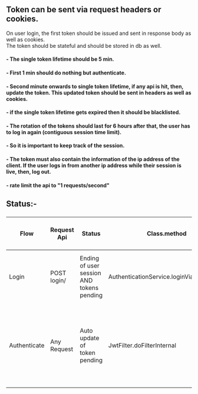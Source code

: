 ## Token can be sent via request headers or cookies.

On user login, the first token should be issued and sent in response body as well as cookies.<br> 
The token should be stateful and should be stored in db as well.

#### - The single token lifetime should be 5 min.
#### - First 1 min should do nothing but authenticate.
#### - Second minute onwards to single token lifetime, if any api is hit, then, update the token. This updated token should be sent in headers as well as cookies.
#### - if the single token lifetime gets expired then it should be blacklisted.
#### - The rotation of the tokens should last for 6 hours after that, the user has to log in again (contiguous session time limit).
#### - So it is important to keep track of the session.
#### - The token must also contain the information of the ip address of the client. If the user logs in from another ip address while their session is live, then, log out.
#### - rate limit the api to "1 requests/second"


## Status:-
### 

| Flow           | Request Api   | Status                                    | Class.method                              | Business Flow                                                       | User.IsEnabled                                                | User.sessions                                                                                                                              | When to disable user                     |
|----------------|---------------|-------------------------------------------|-------------------------------------------|---------------------------------------------------------------------|---------------------------------------------------------------|--------------------------------------------------------------------------------------------------------------------------------------------|------------------------------------------|
| Login          | POST login/   | Ending of user session AND tokens pending | AuthenticationService.loginViaCredentials | User session does not exist/already expired/successfully logged out | Must be true before creating the user session                 | No Active Session prior to login                                                                                                           | User session is active before logging in |
| Authenticate   | Any Request   | Auto update of token pending              | JwtFilter.doFilterInternal                | User session exists and the client has the token (eg in cookies)    | Must be true.                                                 | 1. Only 1 active session<br/>2. Only one active token in db <br/> 3. Session control is through both session entity and token entity in db | NA                                       |
